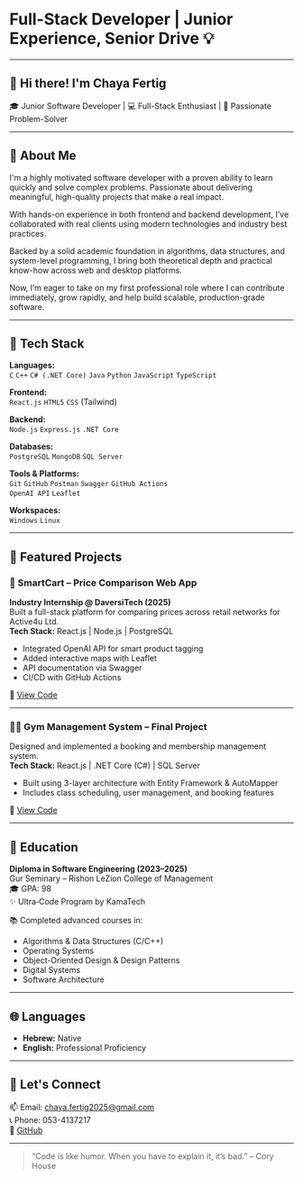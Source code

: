 # Full-Stack Developer | Junior Experience, Senior Drive 💡

---

## 👋 Hi there! I'm Chaya Fertig

🎓 Junior Software Developer | 💻 Full-Stack Enthusiast | 🚀 Passionate Problem-Solver

---

## 🧠 About Me


I'm a highly motivated software developer with a proven ability to learn quickly and solve complex problems. Passionate about delivering meaningful, high-quality projects that make a real impact.

With hands-on experience in both frontend and backend development, I’ve collaborated with real clients using modern technologies and industry best practices.

Backed by a solid academic foundation in algorithms, data structures, and system-level programming, I bring both theoretical depth and practical know-how across web and desktop platforms.

Now, I’m eager to take on my first professional role where I can contribute immediately, grow rapidly, and help build scalable, production-grade software.

---

## 🔧 Tech Stack

**Languages:**  
`C` `C++` `C# (.NET Core)` `Java` `Python` `JavaScript` `TypeScript`  

**Frontend:**  
`React.js` `HTML5` `CSS` (Tailwind)  

**Backend:**  
`Node.js` `Express.js` `.NET Core`  

**Databases:**  
`PostgreSQL` `MongoDB` `SQL Server`  

**Tools & Platforms:**  
`Git` `GitHub` `Postman` `Swagger` `GitHub Actions`  
`OpenAI API` `Leaflet`  

**Workspaces:**  
`Windows` `Linux`

---

## 💼 Featured Projects

### 🛒 SmartCart – Price Comparison Web App  
**Industry Internship @ DaversiTech (2025)**  
Built a full-stack platform for comparing prices across retail networks for Active4u Ltd.  
**Tech Stack:** React.js | Node.js | PostgreSQL  
- Integrated OpenAI API for smart product tagging  
- Added interactive maps with Leaflet  
- API documentation via Swagger  
- CI/CD with GitHub Actions  

🔗 [View Code](#) <!-- ← Replace with actual GitHub repo link -->

---

### 🏋️‍♀️ Gym Management System – Final Project  
Designed and implemented a booking and membership management system.  
**Tech Stack:** React.js | .NET Core (C#) | SQL Server  
- Built using 3-layer architecture with Entity Framework & AutoMapper  
- Includes class scheduling, user management, and booking features  

🔗 [View Code](#) <!-- ← Replace with actual GitHub repo link -->

---

## 📘 Education

**Diploma in Software Engineering (2023–2025)**  
Gur Seminary – Rishon LeZion College of Management  
🎓 GPA: 98  
✨ Ultra‑Code Program by KamaTech  

📚 Completed advanced courses in:  
- Algorithms & Data Structures (C/C++)  
- Operating Systems  
- Object-Oriented Design & Design Patterns  
- Digital Systems  
- Software Architecture  

---

## 🌐 Languages

- **Hebrew:** Native  
- **English:** Professional Proficiency  

---

## 🤝 Let's Connect

📫 Email: chaya.fertig2025@gmail.com  
📞 Phone: 053-4137217  
💼 [GitHub](https://github.com/cl7217)

---

> “Code is like humor. When you have to explain it, it’s bad.” – Cory House
